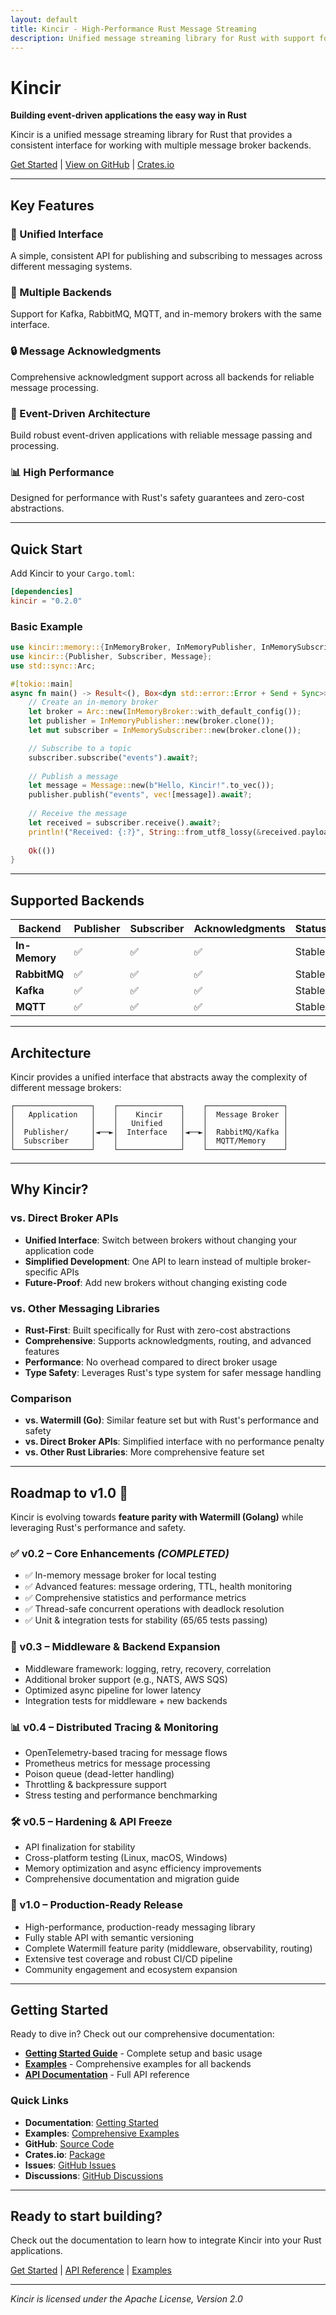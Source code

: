 ```yaml
---
layout: default
title: Kincir - High-Performance Rust Message Streaming
description: Unified message streaming library for Rust with support for multiple broker backends
---
```


# Kincir

**Building event-driven applications the easy way in Rust**

Kincir is a unified message streaming library for Rust that provides a consistent interface for working with multiple message broker backends.

[Get Started](/docs/) | [View on GitHub](https://github.com/rezacute/kincir) | [Crates.io](https://crates.io/crates/kincir)

---

## Key Features

### 🔧 Unified Interface
A simple, consistent API for publishing and subscribing to messages across different messaging systems.

### 🚀 Multiple Backends
Support for Kafka, RabbitMQ, MQTT, and in-memory brokers with the same interface.

### 🔒 Message Acknowledgments
Comprehensive acknowledgment support across all backends for reliable message processing.

### 🎯 Event-Driven Architecture
Build robust event-driven applications with reliable message passing and processing.

### 📊 High Performance
Designed for performance with Rust's safety guarantees and zero-cost abstractions.

---

## Quick Start

Add Kincir to your `Cargo.toml`:

```toml
[dependencies]
kincir = "0.2.0"
```

### Basic Example

```rust
use kincir::memory::{InMemoryBroker, InMemoryPublisher, InMemorySubscriber};
use kincir::{Publisher, Subscriber, Message};
use std::sync::Arc;

#[tokio::main]
async fn main() -> Result<(), Box<dyn std::error::Error + Send + Sync>> {
    // Create an in-memory broker
    let broker = Arc::new(InMemoryBroker::with_default_config());
    let publisher = InMemoryPublisher::new(broker.clone());
    let mut subscriber = InMemorySubscriber::new(broker.clone());

    // Subscribe to a topic
    subscriber.subscribe("events").await?;
    
    // Publish a message
    let message = Message::new(b"Hello, Kincir!".to_vec());
    publisher.publish("events", vec![message]).await?;
    
    // Receive the message
    let received = subscriber.receive().await?;
    println!("Received: {:?}", String::from_utf8_lossy(&received.payload));
    
    Ok(())
}
```

---

## Supported Backends

| Backend | Publisher | Subscriber | Acknowledgments | Status |
|---------|-----------|------------|-----------------|--------|
| **In-Memory** | ✅ | ✅ | ✅ | Stable |
| **RabbitMQ** | ✅ | ✅ | ✅ | Stable |
| **Kafka** | ✅ | ✅ | ✅ | Stable |
| **MQTT** | ✅ | ✅ | ✅ | Stable |

---

## Architecture

Kincir provides a unified interface that abstracts away the complexity of different message brokers:

```text
┌─────────────────┐    ┌──────────────┐    ┌─────────────────┐
│   Application   │    │    Kincir    │    │  Message Broker │
│                 │    │   Unified    │    │                 │
│  Publisher/     │◄──►│  Interface   │◄──►│  RabbitMQ/Kafka │
│  Subscriber     │    │              │    │  MQTT/Memory    │
└─────────────────┘    └──────────────┘    └─────────────────┘
```

---

## Why Kincir?

### vs. Direct Broker APIs
- **Unified Interface**: Switch between brokers without changing your application code
- **Simplified Development**: One API to learn instead of multiple broker-specific APIs
- **Future-Proof**: Add new brokers without changing existing code

### vs. Other Messaging Libraries
- **Rust-First**: Built specifically for Rust with zero-cost abstractions
- **Comprehensive**: Supports acknowledgments, routing, and advanced features
- **Performance**: No overhead compared to direct broker usage
- **Type Safety**: Leverages Rust's type system for safer message handling

### Comparison

- **vs. Watermill (Go)**: Similar feature set but with Rust's performance and safety
- **vs. Direct Broker APIs**: Simplified interface with no performance penalty
- **vs. Other Rust Libraries**: More comprehensive feature set

---

## Roadmap to v1.0 🚀

Kincir is evolving towards **feature parity with Watermill (Golang)** while leveraging Rust's performance and safety.

### ✅ v0.2 – Core Enhancements *(COMPLETED)*
- ✅ In-memory message broker for local testing  
- ✅ Advanced features: message ordering, TTL, health monitoring
- ✅ Comprehensive statistics and performance metrics
- ✅ Thread-safe concurrent operations with deadlock resolution
- ✅ Unit & integration tests for stability (65/65 tests passing)

### 🔄 v0.3 – Middleware & Backend Expansion  
- Middleware framework: logging, retry, recovery, correlation  
- Additional broker support (e.g., NATS, AWS SQS)  
- Optimized async pipeline for lower latency  
- Integration tests for middleware + new backends  

### 📊 v0.4 – Distributed Tracing & Monitoring  
- OpenTelemetry-based tracing for message flows  
- Prometheus metrics for message processing  
- Poison queue (dead-letter handling)  
- Throttling & backpressure support  
- Stress testing and performance benchmarking  

### 🛠 v0.5 – Hardening & API Freeze  
- API finalization for stability  
- Cross-platform testing (Linux, macOS, Windows)  
- Memory optimization and async efficiency improvements  
- Comprehensive documentation and migration guide  

### 🚀 v1.0 – Production-Ready Release  
- High-performance, production-ready messaging library  
- Fully stable API with semantic versioning  
- Complete Watermill feature parity (middleware, observability, routing)  
- Extensive test coverage and robust CI/CD pipeline  
- Community engagement and ecosystem expansion  

---

## Getting Started

Ready to dive in? Check out our comprehensive documentation:

- **[Getting Started Guide](/docs/getting-started.html)** - Complete setup and basic usage
- **[Examples](/examples/)** - Comprehensive examples for all backends
- **[API Documentation](https://docs.rs/kincir)** - Full API reference

### Quick Links

- **Documentation**: [Getting Started](/docs/getting-started.html)
- **Examples**: [Comprehensive Examples](/examples/)
- **GitHub**: [Source Code](https://github.com/rezacute/kincir)
- **Crates.io**: [Package](https://crates.io/crates/kincir)
- **Issues**: [GitHub Issues](https://github.com/rezacute/kincir/issues)
- **Discussions**: [GitHub Discussions](https://github.com/rezacute/kincir/discussions)

---

## Ready to start building?

Check out the documentation to learn how to integrate Kincir into your Rust applications.

[Get Started](/docs/) | [API Reference](/docs/api/) | [Examples](/docs/examples/)

---

*Kincir is licensed under the Apache License, Version 2.0*
